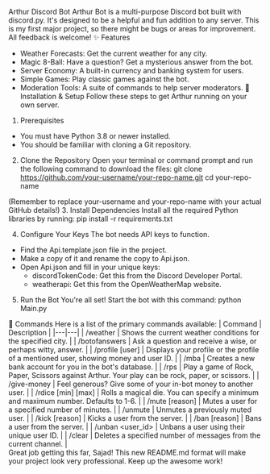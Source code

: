 Arthur Discord Bot
Arthur Bot is a multi-purpose Discord bot built with discord.py. It's designed to be a helpful and fun addition to any server.
This is my first major project, so there might be bugs or areas for improvement. All feedback is welcome!
✨ Features
 * Weather Forecasts: Get the current weather for any city.
 * Magic 8-Ball: Have a question? Get a mysterious answer from the bot.
 * Server Economy: A built-in currency and banking system for users.
 * Simple Games: Play classic games against the bot.
 * Moderation Tools: A suite of commands to help server moderators.
🚀 Installation & Setup
Follow these steps to get Arthur running on your own server.
1. Prerequisites
 * You must have Python 3.8 or newer installed.
 * You should be familiar with cloning a Git repository.
2. Clone the Repository
Open your terminal or command prompt and run the following command to download the files:
git clone https://github.com/your-username/your-repo-name.git
cd your-repo-name

(Remember to replace your-username and your-repo-name with your actual GitHub details!)
3. Install Dependencies
Install all the required Python libraries by running:
pip install -r requirements.txt

4. Configure Your Keys
The bot needs API keys to function.
 * Find the Api.template.json file in the project.
 * Make a copy of it and rename the copy to Api.json.
 * Open Api.json and fill in your unique keys:
   * discordTokenCode: Get this from the Discord Developer Portal.
   * weatherapi: Get this from the OpenWeatherMap website.
5. Run the Bot
You're all set! Start the bot with this command:
python Main.py

🤖 Commands
Here is a list of the primary commands available:
| Command | Description |
|---|---|
| /weather <city> | Shows the current weather conditions for the specified city. |
| /botofanswers <question> | Ask a question and receive a wise, or perhaps witty, answer. |
| /profile [user] | Displays your profile or the profile of a mentioned user, showing money and user ID. |
| /mba | Creates a new bank account for you in the bot's database. |
| /rps <play> | Play a game of Rock, Paper, Scissors against Arthur. Your play can be rock, paper, or scissors. |
| /give-money <amount> <user> | Feel generous? Give some of your in-bot money to another user. |
| /rdice [min] [max] | Rolls a magical die. You can specify a minimum and maximum number. Defaults to 1-6. |
| /mute <user> <time> [reason] | Mutes a user for a specified number of minutes. |
| /unmute <user> | Unmutes a previously muted user. |
| /kick <user> [reason] | Kicks a user from the server. |
| /ban <user> [reason] | Bans a user from the server. |
| /unban <user_id> | Unbans a user using their unique user ID. |
| /clear <amount> | Deletes a specified number of messages from the current channel. |
<br>
Great job getting this far, Sajad! This new README.md format will make your project look very professional. Keep up the awesome work!